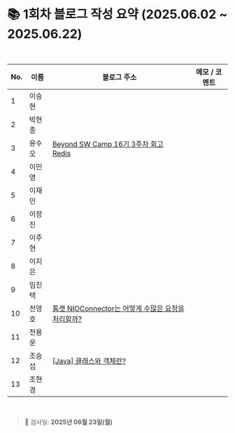 # 📚 1회차 블로그 작성 요약 (2025.06.02 ~ 2025.06.22)

<br>

| No. | 이름   | 블로그 주소                                                                          | 메모 / 코멘트 |
| --- | ------ | ------------------------------------------------------------------------------------ | ------------- |
| 1   | 이승현 |                                                                                      |               |
| 2   | 박현종 |                                                                                      |               |
| 3   | 윤수오 | [Beyond SW Camp 16기 3주차 회고](https://velog.io/@dbstndh12/Beyond-SW-Camp-16%EA%B8%B0-3%EC%A3%BC%EC%B0%A8-%ED%9A%8C%EA%B3%A06265)<br> [Redis](https://velog.io/@dbstndh12/Redis)                                                                                      |               |
| 4   | 이민영 |                                                                                      |               |
| 5   | 이재민 |                                                                                      |               |
| 6   | 이정진 |                                                                                      |               |
| 7   | 이주현 |                                                                                      |               |
| 8   | 이지은 |                                                                                      |               |
| 9   | 임진택 |                                                                                      |               |
| 10  | 전영호 | [톰캣 NIOConnector는 어떻게 수많은 요청을 처리할까? ](https://aplbly.tistory.com/24)          |               |
| 11  | 전용운 |                                                                                      |               |
| 12  | 조승섭 | [[Java] 클래스와 객체란?](https://seopseophaeee.tistory.com/5)                        |               |
| 13  | 조현경 |                                                                                      |               |

<br>

> 📌 검사일: **2025년 06월 23일(월)**
